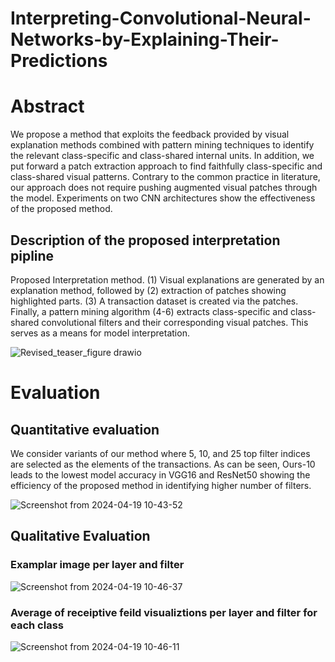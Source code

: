 # Interpreting-Convolutional-Neural-Networks-by-Explaining-Their-Predictions
# Abstract
We propose a method that exploits the feedback provided by visual explanation methods combined with pattern mining techniques to identify the relevant class-specific and class-shared internal units. In addition, we put forward a patch extraction approach to find faithfully class-specific and class-shared visual patterns. Contrary to the common practice in literature, our approach does not require pushing augmented visual patches through the model. Experiments on two CNN architectures show the effectiveness of the proposed method.


## Description of the proposed interpretation pipline
Proposed Interpretation method. (1) Visual explanations are generated by an explanation method, followed by (2) extraction of patches showing highlighted parts. (3) A transaction dataset is created via the patches. Finally, a pattern mining algorithm (4-6) extracts class-specific and class-shared convolutional filters and their corresponding visual patches. This serves as a means for model interpretation.

![Revised_teaser_figure drawio](https://github.com/hamedbehzadi/Interpreting-Convolutional-Neural-Networks-by-Explaining-Their-Predictions/assets/45251957/4c22e848-18ed-4df6-a85e-bb3ad476425e)

# Evaluation
## Quantitative evaluation
We consider variants of our method where 5, 10, and 25 top filter indices are selected as the elements of the transactions. As can be seen, Ours-10 leads to the lowest model accuracy in VGG16 and ResNet50 showing the efficiency of the proposed method in identifying higher number of filters.

![Screenshot from 2024-04-19 10-43-52](https://github.com/hamedbehzadi/Interpreting-Convolutional-Neural-Networks-by-Explaining-Their-Predictions/assets/45251957/e2caec42-3437-4d8d-801c-04e17f42819e)

## Qualitative Evaluation
### Examplar image per layer and filter
![Screenshot from 2024-04-19 10-46-37](https://github.com/hamedbehzadi/Interpreting-Convolutional-Neural-Networks-by-Explaining-Their-Predictions/assets/45251957/49bd7ee8-f95c-4836-aa63-ae0418a8021e)

### Average of receiptive feild visualiztions per layer and filter for each class
![Screenshot from 2024-04-19 10-46-11](https://github.com/hamedbehzadi/Interpreting-Convolutional-Neural-Networks-by-Explaining-Their-Predictions/assets/45251957/2904839f-0e65-43c0-9083-df6a91b1f381)



